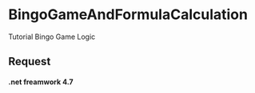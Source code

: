 # BingoGameAndFormulaCalculation
Tutorial Bingo Game Logic

## Request
 #### .net freamwork 4.7
 
 
 
